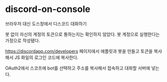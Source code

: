# discord-on-console
브라우저 대신 도스창에서 디스코드 대화하기

봇 없이 자신의 계정의 토큰으로 통하는지는 확인하지 않았다. 봇 계정으로 실행한다는 가정으로 작성됐다.

https://discordapp.com/developers 페이지에서 애플릿과 봇을 만들고 토큰을 복사해서 JS 화일의 로그인 코드에 복사한다.

OAuth2에서 스코프에 bot를 선택하고 주소를 복사해서 접속하고 대화할 서버에 넣는다.

